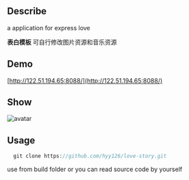 ## Describe

a application for express love

**表白模板** 可自行修改图片资源和音乐资源

## Demo

[http://122.51.194.65:8088/](http://122.51.194.65:8088/)

## Show

![avatar](https://love-story.oss-cn-shanghai.aliyuncs.com/love.jpg)

## Usage

```javascript
  git clone https://github.com/hyy126/love-story.git
```

use from build folder or you can read source code by yourself
